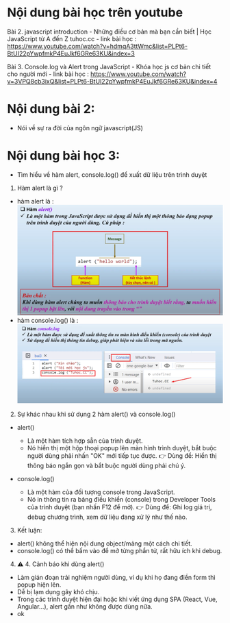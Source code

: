 # Nội dung bài học trên youtube
Bài 2. javascript introduction - Những điều cơ bản mà bạn cần biết | Học JavaScript từ A đến Z tuhoc.cc
    - link bài học : https://www.youtube.com/watch?v=hdmqA3ttWmc&list=PLPt6-BtUI22pYwpfmkP4EuJkf6GRe63KU&index=3

Bài 3. Console.log và Alert trong JavaScript - Khóa học js cơ bản chi tiết cho người mới
    - link bài học : https://www.youtube.com/watch?v=3VPQ8cb3ixQ&list=PLPt6-BtUI22pYwpfmkP4EuJkf6GRe63KU&index=4

# Nội dung bài 2:
- Nói về sự ra đời của ngôn ngữ javascript(JS)

# Nội dung bài học 3:
- Tìm hiểu về hàm alert, console.log() để xuất dữ liệu trên trình duyệt

1. Hàm alert là gì ?
- hàm alert là : ![alt text](./assets/alert.png)
- hàm console.log() là : ![alt text](./assets/console.png)

2. Sự khác nhau khi sử dụng 2 hàm alert() và console.log()
- alert()
    + Là một hàm tích hợp sẵn của trình duyệt.
    + Nó hiển thị một hộp thoại popup lên màn hình trình duyệt, bắt buộc người dùng phải nhấn "OK" mới tiếp tục được.
    👉 Dùng để: Hiển thị thông báo ngắn gọn và bắt buộc người dùng phải chú ý.

- console.log()
    + Là một hàm của đối tượng console trong JavaScript.
    + Nó in thông tin ra bảng điều khiển (console) trong Developer Tools của trình duyệt (bạn nhấn F12 để mở).
    👉 Dùng để: Ghi log giá trị, debug chương trình, xem dữ liệu đang xử lý như thế nào.

3. Kết luận:
- alert() không thể hiện nội dung object/mảng một cách chi tiết.
- console.log() có thể bấm vào để mở từng phần tử, rất hữu ích khi debug.

4. ⚠️ 4. Cảnh báo khi dùng alert()
- Làm gián đoạn trải nghiệm người dùng, ví dụ khi họ đang điền form thì popup hiện lên.
- Dễ bị lạm dụng gây khó chịu.
- Trong các trình duyệt hiện đại hoặc khi viết ứng dụng SPA (React, Vue, Angular...), alert gần như không được dùng nữa.
- ok
